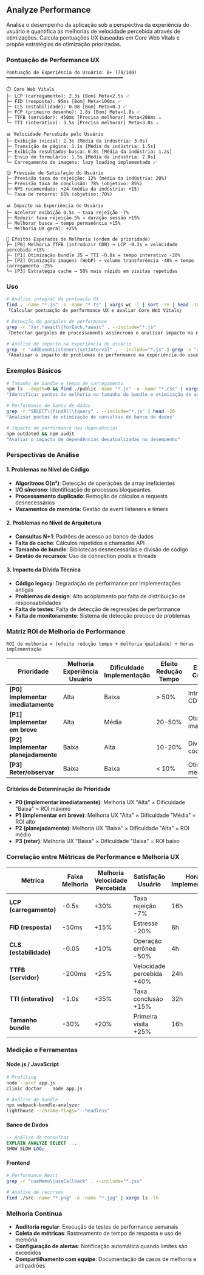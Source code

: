 ## Analyze Performance

Analisa o desempenho da aplicação sob a perspectiva da experiência do usuário e quantifica as melhorias de velocidade percebida através de otimizações. Calcula pontuações UX baseadas em Core Web Vitals e propõe estratégias de otimização priorizadas.

### Pontuação de Performance UX

```
Pontuação de Experiência do Usuário: B+ (78/100)
━━━━━━━━━━━━━━━━━━━━━━━━━━━━━━━━━━━━━━━━━━━

⏱️ Core Web Vitals
├─ LCP (carregamento): 2.3s [Bom] Meta<2.5s ✅
├─ FID (resposta): 95ms [Bom] Meta<100ms ✅
├─ CLS (estabilidade): 0.08 [Bom] Meta<0.1 ✅
├─ FCP (primeiro desenho): 1.8s [Bom] Meta<1.8s ✅
├─ TTFB (servidor): 450ms [Precisa melhorar] Meta<200ms ⚠️
└─ TTI (interativo): 3.5s [Precisa melhorar] Meta<3.8s ⚠️

📊 Velocidade Percebida pelo Usuário
├─ Exibição inicial: 2.3s [Média da indústria: 3.0s]
├─ Transição de página: 1.1s [Média da indústria: 1.5s]
├─ Exibição resultados busca: 0.8s [Média da indústria: 1.2s]
├─ Envio de formulário: 1.5s [Média da indústria: 2.0s]
└─ Carregamento de imagens: lazy loading implementado ✅

😊 Previsão de Satisfação do Usuário
├─ Previsão taxa de rejeição: 12% (média da indústria: 20%)
├─ Previsão taxa de conclusão: 78% (objetivo: 85%)
├─ NPS recomendado: +24 (média da indústria: +15)
└─ Taxa de retorno: 65% (objetivo: 70%)

📊 Impacto na Experiência do Usuário
├─ Acelerar exibição 0.5s → taxa rejeição -7%
├─ Reduzir taxa rejeição 5% → duração sessão +15%
├─ Melhorar busca → tempo permanência +15%
└─ Melhoria UX geral: +25%

🎯 Efeitos Esperados de Melhoria (ordem de prioridade)
├─ [P0] Melhoria TTFB (introduzir CDN) → LCP -0.3s = velocidade percebida +15%
├─ [P1] Otimização bundle JS → TTI -0.8s = tempo interativo -20%
├─ [P2] Otimização imagens (WebP) → volume transferência -40% = tempo carregamento -25%
└─ [P3] Estratégia cache → 50% mais rápido em visitas repetidas
```

### Uso

```bash
# Análise integral da pontuação UX
find . -name "*.js" -o -name "*.ts" | xargs wc -l | sort -rn | head -10
「Calcular pontuação de performance UX e avaliar Core Web Vitals」

# Detecção de gargalos de performance
grep -r "for.*await\|forEach.*await" . --include="*.js"
「Detectar gargalos de processamento assíncrono e analisar impacto na experiência do usuário」

# Análise de impacto na experiência do usuário
grep -r "addEventListener\|setInterval" . --include="*.js" | grep -v "removeEventListener\|clearInterval"
「Analisar o impacto de problemas de performance na experiência do usuário」
```

### Exemplos Básicos

```bash
# Tamanho de bundle e tempo de carregamento
npm ls --depth=0 && find ./public -name "*.js" -o -name "*.css" | xargs ls -lh
"Identificar pontos de melhoria no tamanho do bundle e otimização de assets"

# Performance de banco de dados
grep -r "SELECT\|findAll\|query" . --include="*.js" | head -20
"Analisar pontos de otimização de consultas de banco de dados"

# Impacto de performance das dependências
npm outdated && npm audit
"Avaliar o impacto de dependências desatualizadas no desempenho"
```

### Perspectivas de Análise

#### 1. Problemas no Nível de Código

- **Algoritmos O(n²)**: Detecção de operações de array ineficientes
- **I/O síncrono**: Identificação de processos bloqueantes
- **Processamento duplicado**: Remoção de cálculos e requests desnecessários
- **Vazamentos de memória**: Gestão de event listeners e timers

#### 2. Problemas no Nível de Arquitetura

- **Consultas N+1**: Padrões de acesso ao banco de dados
- **Falta de cache**: Cálculos repetidos e chamadas API
- **Tamanho de bundle**: Bibliotecas desnecessárias e divisão de código
- **Gestão de recursos**: Uso de connection pools e threads

#### 3. Impacto da Dívida Técnica

- **Código legacy**: Degradação de performance por implementações antigas
- **Problemas de design**: Alto acoplamento por falta de distribuição de responsabilidades
- **Falta de testes**: Falta de detecção de regressões de performance
- **Falta de monitoramento**: Sistema de detecção precoce de problemas

### Matriz ROI de Melhoria de Performance

```
ROI de melhoria = (efeito redução tempo + melhoria qualidade) ÷ horas implementação
```

| Prioridade                          | Melhoria Experiência Usuário | Dificuldade Implementação | Efeito Redução Tempo | Exemplo Concreto    | Horas | Efeito            |
| ----------------------------------- | ---------------------------- | ------------------------- | -------------------- | ------------------- | ----- | ----------------- |
| **[P0] Implementar imediatamente**  | Alta                         | Baixa                     | > 50%                | Introduzir CDN      | 8h    | Resposta -60%     |
| **[P1] Implementar em breve**       | Alta                         | Média                     | 20-50%               | Otimizar imagens    | 16h   | Carregamento -30% |
| **[P2] Implementar planejadamente** | Baixa                        | Alta                      | 10-20%               | Divisão código      | 40h   | Inicial -15%      |
| **[P3] Reter/observar**             | Baixa                        | Baixa                     | < 10%                | Otimizações menores | 20h   | Parcial -5%       |

#### Critérios de Determinação de Prioridade

- **P0 (implementar imediatamente)**: Melhoria UX "Alta" × Dificuldade "Baixa" = ROI máximo
- **P1 (implementar em breve)**: Melhoria UX "Alta" × Dificuldade "Média" = ROI alto
- **P2 (planejadamente)**: Melhoria UX "Baixa" × Dificuldade "Alta" = ROI médio
- **P3 (reter)**: Melhoria UX "Baixa" × Dificuldade "Baixa" = ROI baixo

### Correlação entre Métricas de Performance e Melhoria UX

| Métrica                | Faixa Melhoria | Melhoria Velocidade Percebida | Satisfação Usuário        | Horas Implementação |
| ---------------------- | -------------- | ----------------------------- | ------------------------- | ------------------- |
| **LCP (carregamento)** | -0.5s          | +30%                          | Taxa rejeição -7%         | 16h                 |
| **FID (resposta)**     | -50ms          | +15%                          | Estresse -20%             | 8h                  |
| **CLS (estabilidade)** | -0.05          | +10%                          | Operação errônea -50%     | 4h                  |
| **TTFB (servidor)**    | -200ms         | +25%                          | Velocidade percebida +40% | 24h                 |
| **TTI (interativo)**   | -1.0s          | +35%                          | Taxa conclusão +15%       | 32h                 |
| **Tamanho bundle**     | -30%           | +20%                          | Primeira visita +25%      | 16h                 |

### Medição e Ferramentas

#### Node.js / JavaScript

```bash
# Profiling
node --prof app.js
clinic doctor -- node app.js

# Análise de bundle
npx webpack-bundle-analyzer
lighthouse --chrome-flags="--headless"
```

#### Banco de Dados

```sql
-- Análise de consultas
EXPLAIN ANALYZE SELECT ...
SHOW SLOW LOG;
```

#### Frontend

```bash
# Performance React
grep -r "useMemo\|useCallback" . --include="*.jsx"

# Análise de recursos
find ./src -name "*.png" -o -name "*.jpg" | xargs ls -lh
```

### Melhoria Contínua

- **Auditoria regular**: Execução de testes de performance semanais
- **Coleta de métricas**: Rastreamento de tempo de resposta e uso de memória
- **Configuração de alertas**: Notificação automática quando limites são excedidos
- **Compartilhamento com equipe**: Documentação de casos de melhoria e antipadrões
